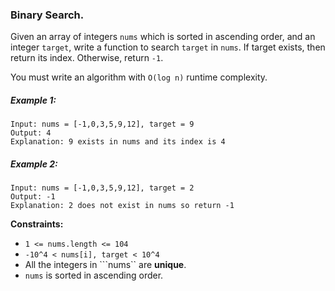 ### Binary Search.

Given an array of integers ```nums``` which is sorted in ascending order, and an integer ```target```, write a function to search ```target``` in ```nums```. If target exists, then return its index. Otherwise, return ```-1```.

You must write an algorithm with ```O(log n)``` runtime complexity.

 

##### Example 1:

```
Input: nums = [-1,0,3,5,9,12], target = 9
Output: 4
Explanation: 9 exists in nums and its index is 4
```

##### Example 2:

```
Input: nums = [-1,0,3,5,9,12], target = 2
Output: -1
Explanation: 2 does not exist in nums so return -1
``` 

__Constraints:__

+ ```1 <= nums.length <= 104```
+ ```-10^4 < nums[i], target < 10^4```
+ All the integers in ```nums`` are __unique__.
+ ```nums``` is sorted in ascending order.
